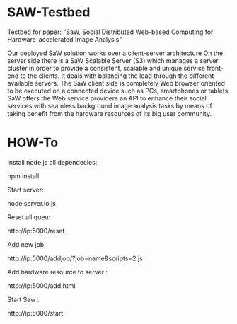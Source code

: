 SAW-Testbed
===========

Testbed for paper: "SaW, Social Distributed Web-based Computing for Hardware-accelerated Image Analysis"

Our deployed SaW solution works over a client-server architecture On the server side there is a SaW
Scalable Server (S3) which manages a server cluster in order to provide a consistent, scalable and unique service front-end
to the clients. It deals with balancing the load through the different available servers. The SaW client side is completely
Web browser oriented to be executed on a connected device such as PCs, smartphones or tablets. SaW offers the Web
service providers an API to enhance their social services with seamless background image analysis tasks by means of taking
beneﬁt from the hardware resources of its big user community.

HOW-To
===========

Install node.js all dependecies:

 npm install


Start server:

 node server.io.js

Reset all queu:

http://ip:5000/reset

Add new job:

http://ip:5000/addjob/?job=name&scripts=2.js

Add hardware resource to server :

http://ip:5000/add.html

Start Saw :

http://ip:5000/start

